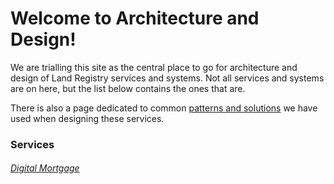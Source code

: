 Welcome to Architecture and Design!
===================================================

We are trialling this site as the central place to go for architecture and design of Land Registry services and systems. Not all services and systems are on here, but the list below contains the ones that are.

There is also a page dedicated to common [patterns and solutions](patterns/patterns-and-solutions.html) we have used when designing these services.

### Services

###### [Digital Mortgage](services/digital-mortgage.html)
